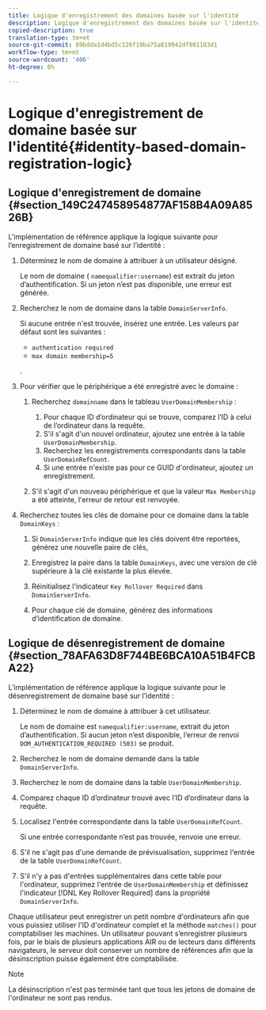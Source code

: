 ```yaml
---
title: Logique d'enregistrement des domaines basée sur l'identité
description: Logique d'enregistrement des domaines basée sur l'identité
copied-description: true
translation-type: tm+mt
source-git-commit: 89bdda1d4bd5c126f19ba75a819942df901183d1
workflow-type: tm+mt
source-wordcount: '406'
ht-degree: 0%

---
```



# Logique d&#39;enregistrement de domaine basée sur l&#39;identité{#identity-based-domain-registration-logic}

## Logique d&#39;enregistrement de domaine {#section_149C247458954877AF158B4A09A8526B}

L’implémentation de référence applique la logique suivante pour l’enregistrement de domaine basé sur l’identité :

1. Déterminez le nom de domaine à attribuer à un utilisateur désigné.

   Le nom de domaine ( `namequalifier:username`) est extrait du jeton d’authentification. Si un jeton n’est pas disponible, une erreur est générée.
1. Recherchez le nom de domaine dans la table `DomainServerInfo`.

   Si aucune entrée n&#39;est trouvée, insérez une entrée. Les valeurs par défaut sont les suivantes :

   * `authentication required`
   * `max domain membership=5`

   .

1. Pour vérifier que le périphérique a été enregistré avec le domaine :

   1. Recherchez `domainname` dans le tableau `UserDomainMembership` :

      1. Pour chaque ID d’ordinateur qui se trouve, comparez l’ID à celui de l’ordinateur dans la requête.
      1. S&#39;il s&#39;agit d&#39;un nouvel ordinateur, ajoutez une entrée à la table `UserDomainMembership`.
      1. Recherchez les enregistrements correspondants dans la table `UserDomainRefCount`.
      1. Si une entrée n&#39;existe pas pour ce GUID d&#39;ordinateur, ajoutez un enregistrement.
   1. S&#39;il s&#39;agit d&#39;un nouveau périphérique et que la valeur `Max Membership` a été atteinte, l&#39;erreur de retour est renvoyée.


1. Recherchez toutes les clés de domaine pour ce domaine dans la table `DomainKeys` :

   1. Si `DomainServerInfo` indique que les clés doivent être reportées, générez une nouvelle paire de clés,
   1. Enregistrez la paire dans la table `DomainKeys`, avec une version de clé supérieure à la clé existante la plus élevée.
   1. Réinitialisez l&#39;indicateur `Key Rollover Required` dans `DomainServerInfo`.

   1. Pour chaque clé de domaine, générez des informations d’identification de domaine.

## Logique de désenregistrement de domaine {#section_78AFA63D8F744BE6BCA10A51B4FCBA22}

L’implémentation de référence applique la logique suivante pour le désenregistrement de domaine basé sur l’identité :

1. Déterminez le nom de domaine à attribuer à cet utilisateur.

   Le nom de domaine est `namequalifier:username`, extrait du jeton d’authentification. Si aucun jeton n’est disponible, l’erreur de renvoi `DOM_AUTHENTICATION_REQUIRED (503)` se produit.
1. Recherchez le nom de domaine demandé dans la table `DomainServerInfo`.
1. Recherchez le nom de domaine dans la table `UserDomainMembership`.
1. Comparez chaque ID d’ordinateur trouvé avec l’ID d’ordinateur dans la requête.
1. Localisez l&#39;entrée correspondante dans la table `UserDomainRefCount`.

   Si une entrée correspondante n’est pas trouvée, renvoie une erreur.

1. S&#39;il ne s&#39;agit pas d&#39;une demande de prévisualisation, supprimez l&#39;entrée de la table `UserDomainRefCount`.
1. S&#39;il n&#39;y a pas d&#39;entrées supplémentaires dans cette table pour l&#39;ordinateur, supprimez l&#39;entrée de `UserDomainMembership` et définissez l&#39;indicateur [!DNL Key Rollover Required] dans la propriété `DomainServerInfo`.

Chaque utilisateur peut enregistrer un petit nombre d&#39;ordinateurs afin que vous puissiez utiliser l&#39;ID d&#39;ordinateur complet et la méthode `matches()` pour comptabiliser les machines. Un utilisateur pouvant s’enregistrer plusieurs fois, par le biais de plusieurs applications AIR ou de lecteurs dans différents navigateurs, le serveur doit conserver un nombre de références afin que la désinscription puisse également être comptabilisée.

>[!NOTE]
>
>La désinscription n&#39;est pas terminée tant que tous les jetons de domaine de l&#39;ordinateur ne sont pas rendus.

